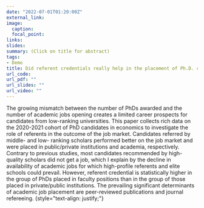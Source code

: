 ```yaml
---
date: "2022-07-01T01:20:00Z"
external_link: 
image:
  caption: 
  focal_point: 
links:
slides: 
summary: (Click on title for abstract)
tags:
- Demo
title: Did referent credentials really help in the placement of Ph.D. candidates on the job market? Evidence with Covid-19?
url_code: 
url_pdf: ""
url_slides: ""
url_video: ""
---
```


The growing mismatch between the number of PhDs awarded and the number of academic jobs opening creates a limited career prospects for candidates from low-ranking universities. This paper collects rich data on the 2020-2021 cohort of PhD candidates in economics to investigate the role of referents in the outcome of the job market. Candidates referred by middle- and low- ranking scholars performed better on the job market and were placed in public/private institutions and academia, respectively. Contrary to previous studies, most candidates recommended by high-quality scholars did not get a job, which I explain by the decline in availability of academic jobs for which high-profile referents and elite schools could prevail. However, referent credential is statistically higher in the group of PhDs placed in faculty positions than in the group of those placed in private/public institutions. The prevailing significant determinants of academic job placement are peer-reviewed publications and journal refereeing.
{style="text-align: justify;"}

